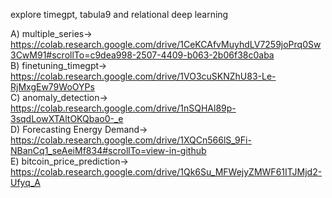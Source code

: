 explore timegpt, tabula9 and relational deep learning

A) multiple_series->  https://colab.research.google.com/drive/1CeKCAfvMuyhdLV7259joPrq0Sw3CwM91#scrollTo=c9dea998-2507-4409-b063-2b06f38c0aba <br>
B) finetuning_timegpt-> https://colab.research.google.com/drive/1VO3cuSKNZhU83-Le-RjMxgEw79WoOYPs <br>
C) anomaly_detection-> https://colab.research.google.com/drive/1nSQHAl89p-3sqdLowXTAltOKQbao0-_e <br>
D) Forecasting Energy Demand-> https://colab.research.google.com/drive/1XQCn566lS_9Fi-NBanCq1_seAeiMf834#scrollTo=view-in-github <br>
E) bitcoin_price_prediction-> https://colab.research.google.com/drive/1Qk6Su_MFWejyZMWF61ITJMjd2-Ufyq_A <br>

